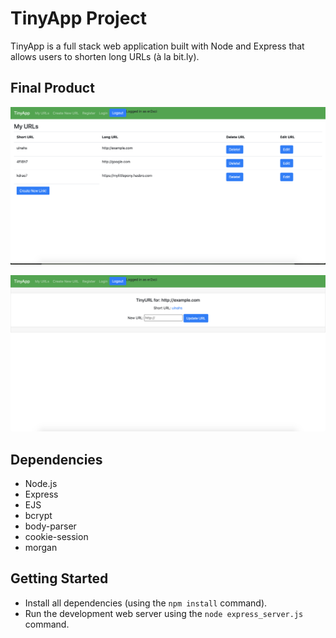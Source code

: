# TinyApp Project

TinyApp is a full stack web application built with Node and Express that allows users to shorten long URLs (à la bit.ly).

## Final Product
![MyURLPage](https://github.com/kieranSharley/tinyapp/blob/master/docs/MyURLs.png)

![UpdateURL](https://github.com/kieranSharley/tinyapp/blob/master/docs/UpdateURL.png)


## Dependencies

- Node.js
- Express
- EJS
- bcrypt
- body-parser
- cookie-session
- morgan

## Getting Started

- Install all dependencies (using the `npm install` command).
- Run the development web server using the `node express_server.js` command.

